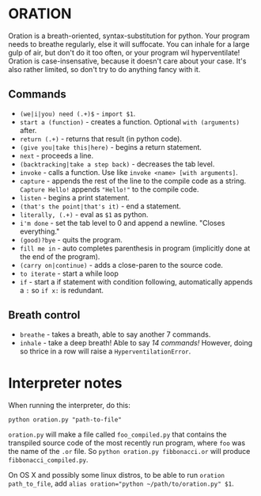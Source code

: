 # ORATION
Oration is a breath-oriented, syntax-substitution for python. Your program needs to breathe regularly, else it will suffocate. You can inhale for a large gulp of air, but don't do it too often, or your program wil hyperventilate! Oration is case-insensative, because it doesn't care about your case. It's also rather limited, so don't try to do anything fancy with it.

## Commands

 * `(we|i|you) need (.+)$` - `import $1`.
 * `start a (function)` - creates a function. Optional `with (arguments)` after.
 * `return (.+)` - returns that result (in python code).
 * `(give you|take this|here)` - begins a return statement.
 * `next` - proceeds a line.
 * `(backtracking|take a step back)` - decreases the tab level.
 * `invoke` - calls a function. Use like `invoke <name> [with arguments]`.
 * `capture` - appends the rest of the line to the compile code as a string. `Capture Hello!` appends `"Hello!"` to the compile code.
 * `listen` - begins a print statement.
 * `(that's the point|that's it)` - end a statement.
 * `literally, (.+)` - eval as `$1` as python.
 * `i'm done` - set the tab level to 0 and append a newline. "Closes everything."
 * `(good)?bye` - quits the program.
 * `fill me in` - auto completes parenthesis in program (implicitly done at the end of the program).
 * `(carry on|continue)` - adds a close-paren to the source code.
 * `to iterate` - start a while loop
 * `if` - start a if statement with condition following, automatically appends a `:` so `if x:` is redundant.

## Breath control

 * `breathe` - takes a breath, able to say another 7 commands.
 * `inhale` - take a deep breath! Able to say _14 commands!_ However, doing so thrice in a row will raise a `HyperventilationError`.

# Interpreter notes
When running the interpreter, do this:

    python oration.py "path-to-file"

`oration.py` will make a file called `foo_compiled.py` that contains the transpiled source code of the most recently run program, where `foo` was the name of the `.or` file.  So `python oration.py fibbonacci.or` will produce `fibbonacci_compiled.py`.

On OS X and possibly some linux distros, to be able to run `oration path_to_file`, add `alias oration="python ~/path/to/oration.py" $1`. 

